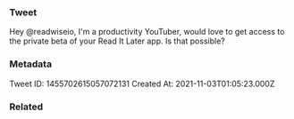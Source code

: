 ### Tweet
Hey @readwiseio, I'm a productivity YouTuber, would love to get access to the private beta of your Read It Later app. Is that possible?

### Metadata
Tweet ID: 1455702615057072131
Created At: 2021-11-03T01:05:23.000Z

### Related

